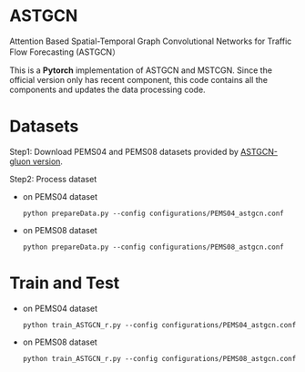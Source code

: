 # ASTGCN

Attention Based Spatial-Temporal Graph Convolutional Networks for Traffic Flow Forecasting (ASTGCN）

This is a **Pytorch** implementation of ASTGCN and MSTCGN. Since the official version only has recent component, this code contains all the components and updates the data processing code.

# Datasets

Step1: Download PEMS04 and PEMS08 datasets provided by [ASTGCN-gluon version](https://github.com/guoshnBJTU/ASTGCN/tree/master/data). 

Step2: Process dataset

- on PEMS04 dataset

  ```shell
  python prepareData.py --config configurations/PEMS04_astgcn.conf
  ```

- on PEMS08 dataset

  ```shell
  python prepareData.py --config configurations/PEMS08_astgcn.conf
  ```



# Train and Test

- on PEMS04 dataset

  ```shell
  python train_ASTGCN_r.py --config configurations/PEMS04_astgcn.conf
  ```

- on PEMS08 dataset

  ```shell
  python train_ASTGCN_r.py --config configurations/PEMS08_astgcn.conf
  ```

  

  



